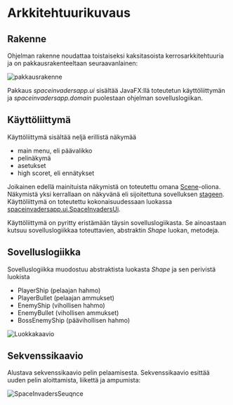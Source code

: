 # Arkkitehtuurikuvaus

## Rakenne

Ohjelman rakenne noudattaa toistaiseksi kaksitasoista kerrosarkkitehtuuria ja on pakkausrakenteeltaan seuraavanlainen:

![pakkausrakenne](https://user-images.githubusercontent.com/46067482/116990283-8e4a9580-acdb-11eb-918d-4b807eb2ef0f.jpg)

Pakkaus _spaceinvadersapp.ui_ sisältää JavaFX:llä toteutetun käyttöliittymän ja _spaceinvadersapp.domain_ puolestaan ohjelman sovelluslogiikan.

## Käyttöliittymä

Käyttöliittymä sisältää neljä erillistä näkymää
- main menu, eli päävalikko
- pelinäkymä
- asetukset
- high scoret, eli ennätykset

Joikainen edellä mainituista näkymistä on toteutettu omana [Scene](https://docs.oracle.com/javase/8/javafx/api/javafx/scene/Scene.html)-oliona. Näkymistä yksi kerrallaan on näkyvänä eli sijoitettuna sovelluksen [stageen](https://docs.oracle.com/javase/8/javafx/api/javafx/stage/Stage.html). Käyttöliittymä on toteutettu kokonaisuudessaan luokassa [spaceinvadersapp.ui.SpaceInvadersUi](https://github.com/asianomainen/ot-harjoitustyo/blob/master/SpaceInvaders/src/main/java/spaceinvadersapp/ui/SpaceInvadersUi.java).

Käyttöliittymä on pyritty eristämään täysin sovelluslogiikasta. Se ainoastaan kutsuu sovelluslogiikkaa toteuttavien, abstraktin _Shape_ luokan, metodeja.

## Sovelluslogiikka

Sovelluslogiikka muodostuu abstraktista luokasta _Shape_ ja sen perivistä luokista
- PlayerShip (pelaajan hahmo)
- PlayerBullet (pelaajan ammukset)
- EnemyShip (vihollisen hahmo)
- EnemyBullet (vihollisen ammukset)
- BossEnemyShip (päävihollisen hahmo)

![Luokkakaavio](https://user-images.githubusercontent.com/46067482/116994989-29df0480-ace2-11eb-8a99-48fdcf79d353.jpg)



## Sekvenssikaavio

Alustava sekvenssikaavio pelin pelaamisesta. Sekvenssikaavio esittää uuden pelin aloittamista, liikettä ja ampumista:

![SpaceInvadersSeuqnce](https://user-images.githubusercontent.com/46067482/116302653-201d4480-a7aa-11eb-813a-a5b405320db3.png)
